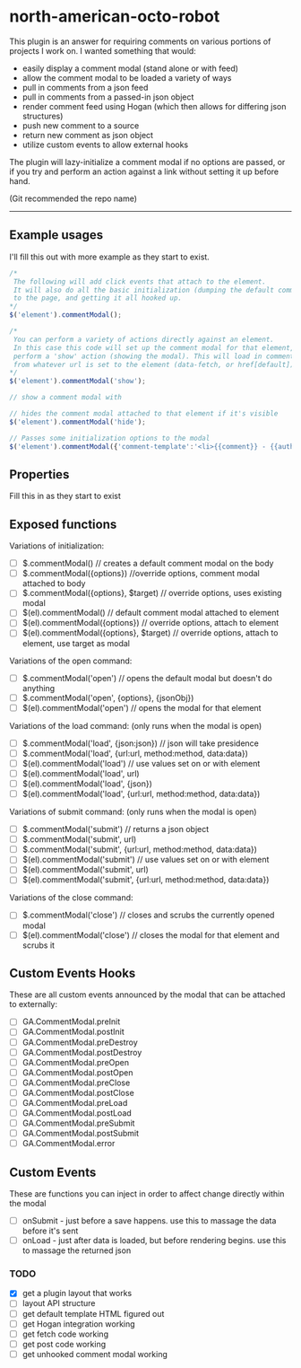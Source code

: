 north-american-octo-robot
=========================

This plugin is an answer for requiring comments on various portions of projects I work on. I wanted something that would:

 - easily display a comment modal (stand alone or with feed)
 - allow the comment modal to be loaded a variety of ways
 - pull in comments from a json feed
 - pull in comments from a passed-in json object
 - render comment feed using Hogan (which then allows for differing json structures)
 - push new comment to a source
 - return new comment as json object
 - utilize custom events to allow external hooks
 
The plugin will lazy-initialize a comment modal if no options are passed, or if you try and perform an action against a link without setting it up before hand.

(Git recommended the repo name)

------------

## Example usages

I'll fill this out with more example as they start to exist.

```javascript
/* 
 The following will add click events that attach to the element.
 It will also do all the basic initialization (dumping the default comment modal
 to the page, and getting it all hooked up.
*/
$('element').commentModal();

/* 
 You can perform a variety of actions directly against an element.
 In this case this code will set up the comment modal for that element, and then 
 perform a 'show' action (showing the modal). This will load in comments
 from whatever url is set to the element (data-fetch, or href[default]).
*/
$('element').commentModal('show');

// show a comment modal with 

// hides the comment modal attached to that element if it's visible
$('element').commentModal('hide');

// Passes some initialization options to the modal
$('element').commentModal({'comment-template':'<li>{{comment}} - {{author}}</li>'});
```

## Properties
Fill this in as they start to exist

## Exposed functions
Variations of initialization:
- [ ] $.commentModal() // creates a default comment modal on the body
- [ ] $.commentModal({options}) //override options, comment modal attached to body
- [ ] $.commentModal({options}, $target) // override options, uses existing modal
- [ ] $(el).commentModal() // default comment modal attached to element
- [ ] $(el).commentModal({options}) // override options, attach to element
- [ ] $(el).commentModal({options}, $target) // override options, attach to element, use target as modal

Variations of the open command:
- [ ] $.commentModal('open') // opens the default modal but doesn't do anything
- [ ] $.commentModal('open', {options}, {jsonObj})
- [ ] $(el).commentModal('open') // opens the modal for that element

Variations of the load command: (only runs when the modal is open)
- [ ] $.commentModal('load', {json:json}) // json will take presidence 
- [ ] $.commentModal('load', {url:url, method:method, data:data})
- [ ] $(el).commentModal('load') // use values set on or with element
- [ ] $(el).commentModal('load', url)
- [ ] $(el).commentModal('load', {json})
- [ ] $(el).commentModal('load', {url:url, method:method, data:data})

Variations of submit command: (only runs when the modal is open)
- [ ] $.commentModal('submit') // returns a json object
- [ ] $.commentModal('submit', url)
- [ ] $.commentModal('submit', {url:url, method:method, data:data})
- [ ] $(el).commentModal('submit') // use values set on or with element
- [ ] $(el).commentModal('submit', url)
- [ ] $(el).commentModal('submit', {url:url, method:method, data:data})

Variations of the close command:
- [ ] $.commentModal('close') // closes and scrubs the currently opened modal
- [ ] $(el).commentModal('close') // closes the modal for that element and scrubs it

## Custom Events Hooks
These are all custom events announced by the modal that can be attached to externally:

- [ ] GA.CommentModal.preInit
- [ ] GA.CommentModal.postInit
- [ ] GA.CommentModal.preDestroy
- [ ] GA.CommentModal.postDestroy
- [ ] GA.CommentModal.preOpen
- [ ] GA.CommentModal.postOpen
- [ ] GA.CommentModal.preClose
- [ ] GA.CommentModal.postClose
- [ ] GA.CommentModal.preLoad
- [ ] GA.CommentModal.postLoad
- [ ] GA.CommentModal.preSubmit
- [ ] GA.CommentModal.postSubmit
- [ ] GA.CommentModal.error

## Custom Events
These are functions you can inject in order to affect change directly within the modal
- [ ] onSubmit - just before a save happens. use this to massage the data before it's sent
- [ ] onLoad - just after data is loaded, but before rendering begins. use this to massage the returned json

### TODO
- [x] get a plugin layout that works
- [ ] layout API structure
- [ ] get default template HTML figured out
- [ ] get Hogan integration working
- [ ] get fetch code working
- [ ] get post code working
- [ ] get unhooked comment modal working
